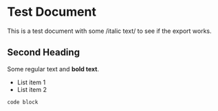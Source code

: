 # Test Document

This is a test document with some /italic text/ to see if the export works.

## Second Heading

Some regular text and **bold text**.

- List item 1
- List item 2

```
code block
```